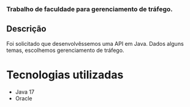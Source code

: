 ### Trabalho de faculdade para gerenciamento de tráfego.

## Descrição
Foi solicitado que desenvolvêssemos uma API em Java. Dados alguns temas, escolhemos gerenciamento de tráfego. 

# Tecnologias utilizadas
- Java 17
- Oracle

